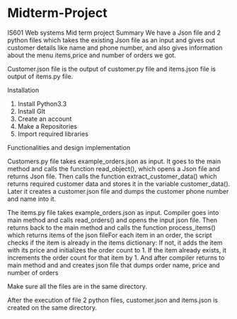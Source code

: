 # Midterm-Project
IS601 Web systems Mid term project 
Summary
We have a Json file and 2 python files which takes the existing Json file as an input and gives out customer details like name and phone number, and also gives information about the menu items,price and number of orders we got. 

Customer.json file is the output of customer.py file and items.json file is output of items.py file.
 
Installation
1. Install Python3.3
2. Install GIt
3. Create an account
4. Make a Repositories
5. Import required libraries

Functionalities and design implementation


Customers.py file takes example_orders.json as input. It goes to the main method and calls the function read_object(), which opens a Json file and returns Json file. Then calls the function extract_customer_data() which returns required customer data and stores it in the variable customer_data(). Later it creates a customer.json file and dumps the customer phone number and name into it. 


The items.py file takes example_orders.json as input. Compiler goes into main method and calls read_orders() and opens the input json file. Then returns back to the main method and calls the function process_items() which returns items of the json fileFor each item in an order, the script checks if the item is already in the items dictionary: If not, it adds the item with its price and initializes the order count to 1. If the item already exists, it increments the order count for that item by 1.
And after compiler returns to main method and and creates json file that dumps order name, price and number of orders

 
Make sure all the files are in the same directory. 


After the execution of file 2 python files, customer.json and items.json is created on the same directory. 
